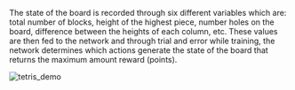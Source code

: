The state of the board is recorded through six different variables which are: total number of blocks, height of the highest piece, number holes on the board, difference between the heights of each column, etc. These values are then fed to the network and through trial and error while training, the network determines which actions generate the state of the board that returns the maximum amount reward (points).


![tetris_demo](./tetris_demo.gif)